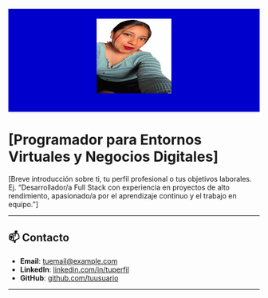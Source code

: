 <p align="center">
  <div style="background-color: #0000CC; padding: 20px; text-align: center;">
  <img src="Imagen_de_WhatsApp_2024-05-25_a_las_23.39.24_8652ebf4-removebg-preview.png" width="150" height="150" alt="Mi foto de perfil">
</p>
</div>

# [Programador para Entornos Virtuales y Negocios Digitales]

[Breve introducción sobre ti, tu perfil profesional o tus objetivos laborales. Ej. “Desarrollador/a Full Stack con experiencia en proyectos de alto rendimiento, apasionado/a por el aprendizaje continuo y el trabajo en equipo.”]

---

## 📫 Contacto
- **Email**: [tuemail@example.com](mailto:tuemail@example.com)
- **LinkedIn**: [linkedin.com/in/tuperfil](https://linkedin.com/in/tuperfil)
- **GitHub**: [github.com/tuusuario](https://github.com/tuusuario)

---




